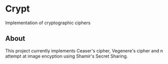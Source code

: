 # Crypt
Implementation of cryptographic ciphers

## About
This project currently implements Ceaser's cipher, Vegenere's cipher and n attempt at image encyption using 
Shamir's Secret Sharing.
